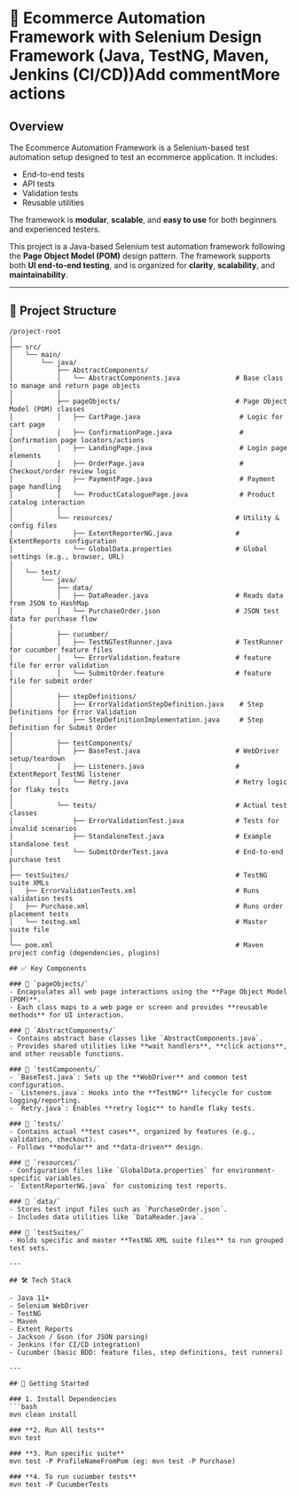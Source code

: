 # 🧪 Ecommerce Automation Framework with Selenium Design Framework (Java, TestNG, Maven, Jenkins (CI/CD))Add commentMore actions

## Overview

The Ecommerce Automation Framework is a Selenium-based test automation setup designed to test an ecommerce application. It includes:

- End-to-end tests
- API tests
- Validation tests
- Reusable utilities

The framework is **modular**, **scalable**, and **easy to use** for both beginners and experienced testers.

This project is a Java-based Selenium test automation framework following the **Page Object Model (POM)** design pattern. The framework supports both **UI end-to-end testing**, and is organized for **clarity**, **scalability**, and **maintainability**.

---

## 📁 Project Structure
```text
/project-root
│
├── src/
│   └── main/
│       └── java/
│           ├── AbstractComponents/
│           │   └── AbstractComponents.java              # Base class to manage and return page objects
│           │
│           ├── pageObjects/                             # Page Object Model (POM) classes
│           │   ├── CartPage.java                         # Logic for cart page
│           │   ├── ConfirmationPage.java                 # Confirmation page locators/actions
│           │   ├── LandingPage.java                      # Login page elements
│           │   ├── OrderPage.java                        # Checkout/order review logic
│           │   ├── PaymentPage.java                      # Payment page handling
│           │   └── ProductCataloguePage.java             # Product catalog interaction
│           │
│           └── resources/                               # Utility & config files
│               ├── ExtentReporterNG.java                # ExtentReports configuration
│               └── GlobalData.properties                # Global settings (e.g., browser, URL)
│
│   └── test/
│       └── java/
│           ├── data/
│           │   ├── DataReader.java                      # Reads data from JSON to HashMap
│           │   └── PurchaseOrder.json                   # JSON test data for purchase flow
|
|           ├── cucumber/
│           │   ├── TestNGTestRunner.java                # TestRunner for cucumber feature files
│           │   └── ErrorValidation.feature              # feature file for error validation
│           │   └── SubmitOrder.feature                  # feature file for submit order
│
│           ├── stepDefinitions/
│           │   ├── ErrorValidationStepDefinition.java    # Step Definitions for Error Validation
│           │   ├── StepDefinitionImplementation.java     # Step Definition for Submit Order
|
│           ├── testComponents/
│           │   ├── BaseTest.java                        # WebDriver setup/teardown
│           │   ├── Listeners.java                       # ExtentReport TestNG listener
│           │   └── Retry.java                           # Retry logic for flaky tests
│
│           └── tests/                                   # Actual test classes
│               ├── ErrorValidationTest.java             # Tests for invalid scenarios
│               ├── StandaloneTest.java                  # Example standalone test
│               └── SubmitOrderTest.java                 # End-to-end purchase test
│
├── testSuites/                                          # TestNG suite XMLs
│   ├── ErrorValidationTests.xml                         # Runs validation tests
│   ├── Purchase.xml                                     # Runs order placement tests
│   └── testng.xml                                       # Master suite file
│
└── pom.xml                                              # Maven project config (dependencies, plugins)

## ✅ Key Components

### 🔹 `pageObjects/`
- Encapsulates all web page interactions using the **Page Object Model (POM)**.
- Each class maps to a web page or screen and provides **reusable methods** for UI interaction.

### 🔹 `AbstractComponents/`
- Contains abstract base classes like `AbstractComponents.java`.
- Provides shared utilities like **wait handlers**, **click actions**, and other reusable functions.

### 🔹 `testComponents/`
- `BaseTest.java`: Sets up the **WebDriver** and common test configuration.
- `Listeners.java`: Hooks into the **TestNG** lifecycle for custom logging/reporting.
- `Retry.java`: Enables **retry logic** to handle flaky tests.

### 🔹 `tests/`
- Contains actual **test cases**, organized by features (e.g., validation, checkout).
- Follows **modular** and **data-driven** design.

### 🔹 `resources/`
- Configuration files like `GlobalData.properties` for environment-specific variables.
- `ExtentReporterNG.java` for customizing test reports.

### 🔹 `data/`
- Stores test input files such as `PurchaseOrder.json`.
- Includes data utilities like `DataReader.java`.

### 🔹 `testSuites/`
- Holds specific and master **TestNG XML suite files** to run grouped test sets.

---

## 🛠 Tech Stack

- Java 11+
- Selenium WebDriver
- TestNG
- Maven
- Extent Reports
- Jackson / Gson (for JSON parsing)
- Jenkins (for CI/CD integration)
- Cucumber (basic BDD: feature files, step definitions, test runners)

---

## 🚀 Getting Started

### 1. Install Dependencies
```bash
mvn clean install

### **2. Run All tests**
mvn test

### **3. Run specific suite**
mvn test -P ProfileNameFromPom (eg: mvn test -P Purchase)

### **4. To run cucumber tests**
mvn test -P CucumberTests
